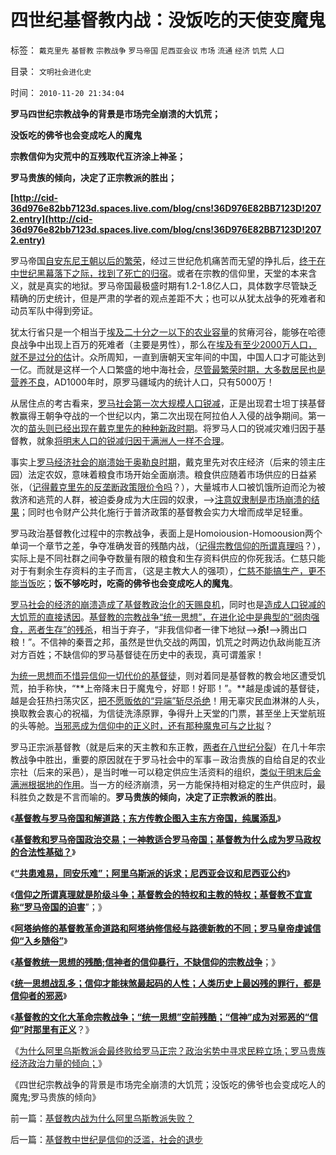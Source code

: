 # 四世纪基督教内战：没饭吃的天使变魔鬼

标签： `戴克里先` `基督教` `宗教战争` `罗马帝国` `尼西亚会议` `市场` `流通` `经济` `饥荒` `人口` 

目录： `文明社会进化史`

时间： `2010-11-20 21:34:04`

**罗马四世纪宗教战争的背景是市场完全崩溃的大饥荒；**

**没饭吃的佛爷也会变成吃人的魔鬼**

**宗教信仰为灾荒中的互残取代互济涂上神圣；**

**罗马贵族的倾向，决定了正宗教派的胜出；**

**[http://cid-36d976e82bb7123d.spaces.live.com/blog/cns!36D976E82BB7123D!2072.entry](http://cid-36d976e82bb7123d.spaces.live.com/blog/cns!36D976E82BB7123D!2072.entry)**

罗马帝国[自安东尼王朝以后的繁荣](../../../2010/6/3/西班牙行省和拜占庭皇室与宋朝和清朝的税收比较.md)，经过三世纪危机痛苦而无望的挣扎后，[终于在中世纪黑幕落下之际，找到了死亡的归宿](../../../2010/5/23/基督教罗马帝国在阿拉伯征服阴影下分裂.md)。或者在宗教的信仰里，天堂的本来含义，就是真实的地狱。罗马帝国最极盛时期有1.2-1.8亿人口，具体数字尽管缺乏精确的历史统计，但是严肃的学者的观点差距不大；也可以从犹太战争的死难者和动员军队中得到旁证。

犹太行省只是一个相当于[埃及二十分之一以下的农业容量](../../../2010/4/9/古埃及不同历史时期的幅员和人口.md)的贫瘠河谷，能够在哈德良战争中出现上百万的死难者（主要是男性），那么在[埃及有至少2000万人口，就不是过分的估](../../../2010/6/3/罗马埃及行省赋税相当于唐明税入或宋清的一半.md)计。众所周知，一直到唐朝天宝年间的中国，中国人口才可能达到一亿。而就是这样一个人口繁盛的地中海社会，[尽管最繁荣时期，大多数居民也是营养不良](../../../2010/8/30/罗马帝国城市化和“出卖户籍”,粮食危机和大饥荒.md)，AD1000年时，原罗马疆域内的统计人口，只有5000万！

从居住点的考古看来，[罗马社会第一次大规模人口锐减](../../../2010/8/15/罗马帝国低人权隐患终致人口大绝灭.md)，正是出现君士坦丁挟基督教赢得王朝争夺战的一个世纪以内，第二次出现在阿拉伯人入侵的战争期间。第一次的[苗头则已经出现在戴克里先的种种新政时期](../../../2010/8/29/腐败：上有政策，下有对策？一抓就死，一放就乱？.md)。将罗马人口的锐减灾难归因于基督教，就象[将明末人口的锐减归因于满洲人一样不合理](http://hi.baidu.com/darthchn/blog/item/7d7000131614c1c7c2fd7837.html)。

事实上[罗马经济社会的崩溃始于奥勒良时期](../../../2010/8/20/财政危机！康茂多错了！死了！成了昏君了！.md)，戴克里先对农庄经济（后来的领主庄园）法定农奴，意味着粮食市场开始全面崩溃。粮食供应随着市场供应的日益紧张，（[记得戴克里先的反垄断政策限价令吗](../../../2010/8/28/戴克里先的计划经济，人民公社和唱红打黑.md)？），大量城市人口被饥饿所迫而沦为被救济和逃荒的人群，被迫委身成为大庄园的奴隶，——>[注意奴隶制是市场崩溃的结果](../../../2010/8/3/市场经济崩溃是奴隶制的充分条件.md)；同时也令财产公共化施行于普济政策的基督教会实力大增而成举足轻重。

罗马政治基督教化过程中的宗教战争，表面上是Homoiousion-Homoousion两个单词一个章节之差，争夺准确发音的残酷内战，（[记得宗教信仰的所谓真理吗](../../../2009/3/11/信仰，个人世界观的基础断言；不是绝对的道德标准.md)？），实际上是不同社群之间争夺数量有限的粮食和生存资料供应的你死我活。仁慈只能对于有剩余生存资料的主子而言，（这是主教大人的强项），[仁慈不能搞生产，更不能当饭吃](../../../2009/2/25/企业破产之人道主义，国道主义，老板道主义关系.md)；**饭不够吃时，吃斋的佛爷也会变成吃人的魔鬼**。

[罗马社会的经济的崩溃造成了基督教政治化的天赐良机](../../../2010/11/10/罗马崩溃是基督教入主的代价.md)，同时也是[造成人口锐减的大饥荒的直接诱因](../../../2010/8/15/罗马帝国低人权隐患终致人口大绝灭.md)。[基督教的宗教战争“统一思想”，在进化论中是典型的“弱肉强食，恶者生存”的残杀](../../../2010/2/2/炮轰进化论.md)，相当于弃子，“非我信仰者一律下地狱——>**杀!**——>腾出口粮！”。不信神的秦晋之邦，虽然是世仇交战的两国，饥荒之时两边仇敌尚能互济对方百姓；不缺信仰的罗马基督徒在历史中的表现，真可谓羞家！

[为统一思想而不惜异信仰一切代价的基督徒](../../../2010/11/13/统一的信仰必定出现异端;鲜血凝成普世价值观！.md)，则对着同是基督教的教会地区遭受饥荒，拍手称快，“**上帝降末日于魔鬼兮，好耶！好耶！”。**越是虔诚的基督徒，越是会狂热扫荡灾区，[把不愿贩依的“异端”斩尽杀绝](http://hi.baidu.com/darthchn/blog/item/7b542e0be41edc1095ca6ba6.html)！用无辜灾民血淋淋的人头，换取教会衷心的祝福，为信徒洗涤原罪，争得升上天堂的门票，甚至坐上天堂航班的头等舱。[当邪恶成为信仰中的正义时，还有那种魔鬼可与之比拟](../../../2010/11/1/人类社会合作的基础是无神论，人与人合作的契约与神无关！.md)？

罗马正宗派基督教（就是后来的天主教和东正教，[两者在八世纪分裂](../../../2010/5/23/大敌当前基督教罗马在偶象之争中内战分裂.md)）在几十年宗教战争中胜出，重要的原因就在于罗马社会中的军事－政治贵族的自给自足的农业宗社（后来的采邑），是当时唯一可以稳定供应生活资料的组织，[类似于明末后金满洲根据地的作用](../../../2008/11/3/亡于内需不振！今天仍是明朝吗？.md)。当一方的经济崩溃，另一方能保持相对稳定的生产供应时，最科胜负之数是不言而喻的。**罗马贵族的倾向，决定了正宗教派的胜出**。

《[**基督教与罗马帝国和解道路；东方传教企图入主东方帝国，纯属添乱**](../../../2010/11/17/基督教与罗马帝国和解道路.md)》

《[**基督教和罗马帝国政治交易；一神教适合罗马帝国；基督教为什么成为罗马政权的合法性基础？**](../../../2010/11/17/为什么一神教罗马帝国才流行？.md)》

《[**“共患难易，同安乐难”；阿里乌斯派的诉求；尼西亚会议和尼西亚公约**](../../../2010/11/18/基督教“共患难易，同安乐难”和尼西亚信经和正宗.md)》

《[**信仰之所谓真理就是阶级斗争；基督教会的特权和主教的特权；基督教不宜宣称“罗马帝国的迫害**](../../../2010/11/18/基督教的真理和内战，教会的特权.md)”；》

《[**阿塔纳修的基督教革命道路和阿塔纳修信经与路德新教的不同；罗马皇帝虔诚信仰“入乡随俗”**](../../../2010/11/18/基督教空降权威和阿塔纳修信经和路德新教.md)》

《[**基督教统一思想的残酷;信神者的信仰暴行，不缺信仰的宗教战争**](../../../2010/11/19/信神者的暴行，不缺信仰的宗教战争.md)；》

《[**统一思想战乱多；信仰才能抹煞最起码的人性；人类历史上最凶残的罪行，都是信仰者的邪恶**](../../../2010/11/19/统一思想战乱多；只有信仰才能抹煞人性.md)》

《[**基督教的文化大革命宗教战争；“统一思想”空前残酷；“信神”成为对邪恶的“信仰”时那里有正义**](../../../2010/11/19/基督教罗马“统一思想”空前残酷，越来越残酷.md)？》

《[为什么阿里乌斯教派会最终败给罗马正宗？政治劣势中寻求民粹立场；罗马贵族经济政治力量的倾向；](../../../2010/11/20/基督教内战为什么阿里乌斯教派失败？.md)》

《四世纪宗教战争的背景是市场完全崩溃的大饥荒；没饭吃的佛爷也会变成吃人的魔鬼;罗马贵族的倾向》



前一篇：[基督教内战为什么阿里乌斯教派失败？](../../../2010/11/20/基督教内战为什么阿里乌斯教派失败？.md)

后一篇：[基督教中世纪是信仰的泛滥，社会的退步](../../../2010/11/20/基督教中世纪是信仰的泛滥，社会的退步.md)